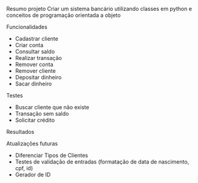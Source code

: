 Resumo projeto
Criar um sistema bancário utilizando classes em python e conceitos de programação orientada a objeto

Funcionalidades
- Cadastrar cliente
- Criar conta
- Consultar saldo
- Realizar transação
- Remover conta
- Remover cliente
- Depositar dinheiro
- Sacar dinheiro


Testes
- Buscar cliente que não existe
- Transação sem saldo
- Solicitar crédito

Resultados


Atualizações futuras
- Diferenciar Tipos de Clientes
- Testes de validação de entradas (formatação de data de nascimento, cpf, id)
- Gerador de ID